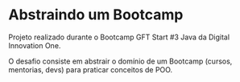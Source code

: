 # Abstraindo um Bootcamp
Projeto realizado durante o Bootcamp GFT Start #3 Java da Digital Innovation One.

O desafio consiste em abstrair o domínio de um Bootcamp (cursos, mentorias, devs) para praticar conceitos de POO.
